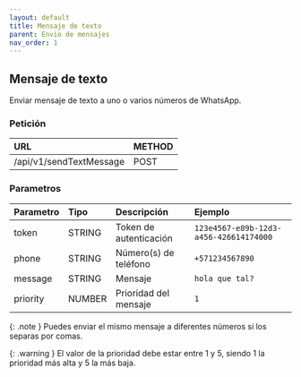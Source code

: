 ```yaml
---
layout: default
title: Mensaje de texto
parent: Envio de mensajes
nav_order: 1
---
```

## Mensaje de texto
Enviar mensaje de texto a uno o varios números de WhatsApp.

### Petición

| URL        				        | METHOD   |
|:--------------------------|:---------|
| /api/v1/sendTextMessage   | POST     |

### Parametros

| Parametro  | Tipo		| Descripción 			     | Ejemplo   		                          |
|:-----------|:-------|:-----------------------|:---------------------------------------|
| token 		 | STRING	| Token de autenticación | `123e4567-e89b-12d3-a456-426614174000` |
| phone 		 | STRING	| Número(s) de teléfono  | `+571234567890`                        |
| message 	 | STRING	| Mensaje 				       | `hola que tal?`                        |
| priority	 | NUMBER	| Prioridad del mensaje  | `1`                                    |

{: .note } Puedes enviar el mismo mensaje a diferentes números si los separas por comas.

{: .warning } El valor de la prioridad debe estar entre 1 y 5, siendo 1 la prioridad más alta y 5 la más baja.
